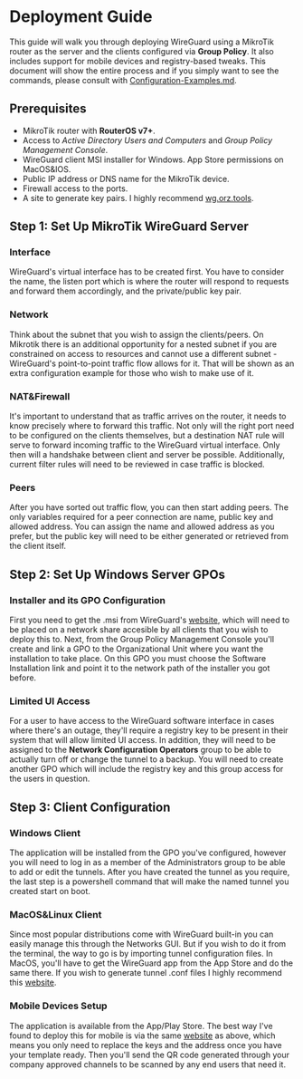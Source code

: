 # Deployment Guide

This guide will walk you through deploying WireGuard using a MikroTik router as the server and the clients configured via **Group Policy**. It also includes support for mobile devices and registry-based tweaks. This document will show the entire process and if you simply want to see the commands, please consult with [Configuration-Examples.md](https://github.com/ErlandAbazi/wireguard-enterprise-deployment/blob/main/Documents/Configuration-Examples.md).

## Prerequisites

- MikroTik router with **RouterOS v7+**.
- Access to *Active Directory Users and Computers* and *Group Policy Management Console*.
- WireGuard client MSI installer for Windows. App Store permissions on MacOS&IOS. 
- Public IP address or DNS name for the MikroTik device.
- Firewall access to the ports.
- A site to generate key pairs. I highly recommend [wg.orz.tools](https://wg.orz.tools/).


##  Step 1: Set Up MikroTik WireGuard Server

### Interface

WireGuard's virtual interface has to be created first. You have to consider the name, the listen port which is where the router will respond to requests and forward them accordingly, and the private/public key pair.

### Network

Think about the subnet that you wish to assign the clients/peers. On Mikrotik there is an additional opportunity for a nested subnet if you are constrained on access to resources and cannot use a different subnet - WireGuard's point-to-point traffic flow allows for it. That will be shown as an extra configuration example for those who wish to make use of it.

### NAT&Firewall

It's important to understand that as traffic arrives on the router, it needs to know precisely where to forward this traffic. Not only will the right port need to be configured on the clients themselves, but a destination NAT rule will serve to forward incoming traffic to the WireGuard virtual interface. Only then will a handshake between client and server be possible. Additionally, current filter rules will need to be reviewed in case traffic is blocked.

### Peers

After you have sorted out traffic flow, you can then start adding peers. The only variables required for a peer connection are name, public key and allowed address. You can assign the name and allowed address as you prefer, but the public key will need to be either generated or retrieved from the client itself.

## Step 2: Set Up Windows Server GPOs

### Installer and its GPO Configuration

First you need to get the .msi from WireGuard's [website](https://download.wireguard.com/windows-client/), which will need to be placed on a network share accesible by all clients that you wish to deploy this to. Next, from the Group Policy Management Console you'll create and link a GPO to the Organizational Unit where you want the installation to take place. On this GPO you must choose the Software Installation link and point it to the network path of the installer you got before.

### Limited UI Access

For a user to have access to the WireGuard software interface in cases where there's an outage, they'll require a registry key to be present in their system that will allow limited UI access. In addition, they will need to be assigned to the **Network Configuration Operators** group to be able to actually turn off or change the tunnel to a backup. You will need to create another GPO which will include the registry key and this group access for the users in question.

## Step 3: Client Configuration

### Windows Client

The application will be installed from the GPO you've configured, however you will need to log in as a member of the Administrators group to be able to add or edit the tunnels. After you have created the tunnel as you require, the last step is a powershell command that will make the named tunnel you created start on boot.

### MacOS&Linux Client

Since most popular distributions come with WireGuard built-in you can easily manage this through the Networks GUI. But if you wish to do it from the terminal, the way to go is by importing tunnel configuration files. In MacOS, you'll have to get the WireGuard app from the App Store and do the same there. If you wish to generate tunnel .conf files I highly recommend this [website](https://wireguardconfig.com). 

### Mobile Devices Setup

The application is available from the App/Play Store. The best way I've found to deploy this for mobile is via the same [website](https://wireguardconfig.com/qrcode) as above, which means you only need to replace the keys and the address once you have your template ready. Then you'll send the QR code generated through your company approved channels to be scanned by any end users that need it.




